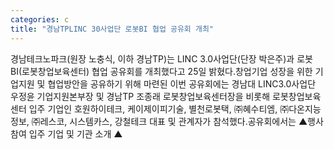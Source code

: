```yaml
---
categories: c
title: "경남TPLINC 30사업단 로봇BI 협업 공유회 개최"
---
```

경남테크노파크(원장 노충식, 이하 경남TP)는 LINC 3.0사업단(단장 박은주)과 로봇BI(로봇창업보육센터) 협업 공유회를 개최했다고 25일 밝혔다.창업기업 성장을 위한 기업지원 및 협업방안을 공유하기 위해 마련된 이번 공유회에는 경남대 LINC3.0사업단 우정윤 기업지원본부장 및 경남TP 조종래 로봇창업보육센터장을 비롯해 로봇창업보육센터 입주 기업인 호원하이테크, 케이제이피기술, 별천로봇택, ㈜혜수티엠, ㈜다온지능정보, ㈜레스코, 시스템카스, 강철테크 대표 및 관계자가 참석했다.공유회에서는 ▲행사참여 입주 기업 및 기관 소개 ▲